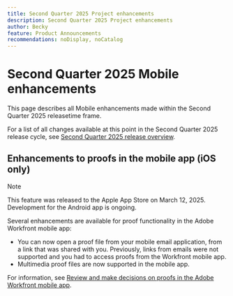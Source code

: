 ```yaml
---
title: Second Quarter 2025 Project enhancements
description: Second Quarter 2025 Project enhancements
author: Becky
feature: Product Announcements
recommendations: noDisplay, noCatalog
---
```

# Second Quarter 2025 Mobile enhancements

This page describes all Mobile enhancements made within the Second Quarter 2025 releasetime frame.

For a list of all changes available at this point in the Second Quarter 2025 release cycle, see [Second Quarter 2025 release overview](/help/quicksilver/product-announcements/product-releases/25-q2-release-activity/25-q2-release-overview.md).


## Enhancements to proofs in the mobile app (iOS only)

>[!NOTE]
>
>This feature was released to the Apple App Store on March 12, 2025. Development for the Android app is ongoing.

Several enhancements are available for proof functionality in the Adobe Workfront mobile app:

* You can now open a proof file from your mobile email application, from a link that was shared with you. Previously, links from emails were not supported and you had to access proofs from the Workfront mobile app.
* Multimedia proof files are now supported in the mobile app.


For information, see [Review and make decisions on proofs in the Adobe Workfront mobile app](/help/quicksilver/workfront-basics/mobile-apps/using-the-workfront-mobile-app/work-with-proofs-in-mobile-app.md).
